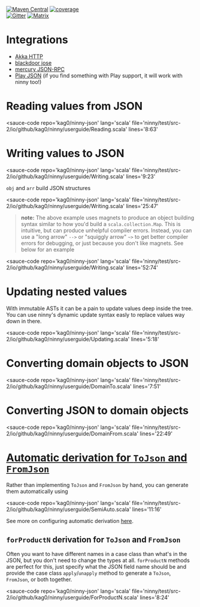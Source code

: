 
[![Maven Central](https://img.shields.io/maven-central/v/tk.nrktkt/ninny_2.13?style=for-the-badge&logo=apache-maven)](https://mvnrepository.com/artifact/tk.nrktkt/ninny)
[![coverage](https://img.shields.io/badge/test%20coverage-%3E%2090%25-brightgreen?style=for-the-badge)](https://kag0.github.io/ninny-json/coverage)  
[![Gitter](https://img.shields.io/gitter/room/kag0/ninny-json?style=for-the-badge&logo=gitter)](https://gitter.im/kag0/ninny-json?utm_source=share-link&utm_medium=link&utm_campaign=share-link)
[![Matrix](https://img.shields.io/badge/chat-on%20matrix-%230dbd8b?style=for-the-badge&logo=matrix)](https://matrix.to/#/#kag0_ninny-json:gitter.im?via=gitter.im&via=matrix.org)


# Integrations

* [Akka HTTP](https://github.com/hseeberger/akka-http-json)
* [blackdoor jose](https://blackdoor.github.io/jose/)
* [mercury JSON-RPC](https://github.com/lightform-oss/mercury/tree/master/ninny)
* [Play JSON](play-compat) (if you find something with Play support, it will work with ninny too!)

<script type='module' src="https://cdn.jsdelivr.net/gh/kag0/sauce@11.1.0/sauce.js">
  <h1>If you're reading this, you should go to the userguide website at https://kag0.github.io/ninny-json/USERGUIDE </h1>
</script>

# Reading values from JSON

<sauce-code 
    repo='kag0/ninny-json'
    lang='scala'
    file='ninny/test/src-2/io/github/kag0/ninny/userguide/Reading.scala'
    lines='8:63'
></sauce-code>

# Writing values to JSON
<sauce-code 
    repo='kag0/ninny-json'
    lang='scala'
    file='ninny/test/src-2/io/github/kag0/ninny/userguide/Writing.scala'
    lines='9:23'
></sauce-code>

`obj` and `arr` build JSON structures

<sauce-code 
    repo='kag0/ninny-json'
    lang='scala'
    file='ninny/test/src-2/io/github/kag0/ninny/userguide/Writing.scala'
    lines='25:47'
></sauce-code>

> **note:** The above example uses magnets to produce an object building syntax similar to how you'd build a `scala.collection.Map`. This is intuitive, but can produce unhelpful compiler errors. Instead, you can use a "long arrow" `-->` or "squiggly arrow" `~>` to get better compiler errors for debugging, or just because you don't like magnets. 
> See below for an example

<sauce-code 
    repo='kag0/ninny-json'
    lang='scala'
    file='ninny/test/src-2/io/github/kag0/ninny/userguide/Writing.scala'
    lines='52:74'
></sauce-code>

# Updating nested values

With immutable ASTs it can be a pain to update values deep inside the tree.  
You can use ninny's dynamic update syntax easly to replace values way down in there.

<sauce-code 
    repo='kag0/ninny-json'
    lang='scala'
    file='ninny/test/src-2/io/github/kag0/ninny/userguide/Updating.scala'
    lines='5:18'
></sauce-code>

# Converting domain objects to JSON

<sauce-code 
    repo='kag0/ninny-json'
    lang='scala'
    file='ninny/test/src-2/io/github/kag0/ninny/userguide/DomainTo.scala'
    lines='7:51'
></sauce-code>

# Converting JSON to domain objects

<sauce-code 
    repo='kag0/ninny-json'
    lang='scala'
    file='ninny/test/src-2/io/github/kag0/ninny/userguide/DomainFrom.scala'
    lines='22:49'
></sauce-code>

# [Automatic derivation for `ToJson` and `FromJson`](AUTOCONFIG.md)

Rather than implementing `ToJson` and `FromJson` by hand, you can generate them 
automatically using

<sauce-code 
    repo='kag0/ninny-json'
    lang='scala'
    file='ninny/test/src-2/io/github/kag0/ninny/userguide/SemiAuto.scala'
    lines='11:16'
></sauce-code>

See more on configuring automatic derivation [here](AUTOCONFIG.md).

## `forProductN` derivation for `ToJson` and `FromJson`

Often you want to have different names in a case class than what's in the JSON, but you don't need to change the types at all. `forProductN` methods are perfect for this, just specify what the JSON field name should be and provide the case class `apply`/`unapply` method to generate a `ToJson`, `FromJson`, or both together.

<sauce-code 
    repo='kag0/ninny-json'
    lang='scala'
    file='ninny/test/src-2/io/github/kag0/ninny/userguide/ForProductN.scala'
    lines='8:24'
></sauce-code>
